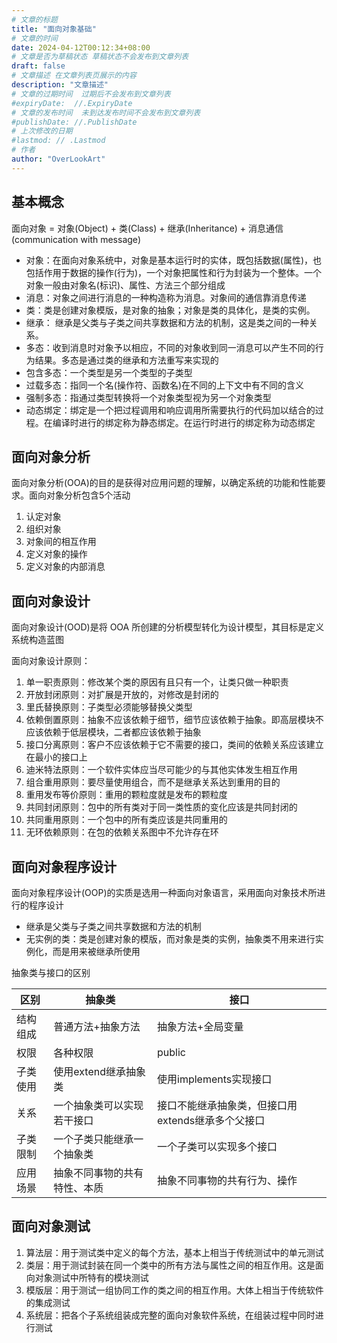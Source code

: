 ```yaml
---
# 文章的标题
title: "面向对象基础"
# 文章的时间
date: 2024-04-12T00:12:34+08:00
# 文章是否为草稿状态 草稿状态不会发布到文章列表
draft: false
# 文章描述 在文章列表页展示的内容
description: "文章描述"
# 文章的过期时间  过期后不会发布到文章列表
#expiryDate:  //.ExpiryDate
# 文章的发布时间  未到达发布时间不会发布到文章列表
#publishDate: //.PublishDate
# 上次修改的日期
#lastmod: // .Lastmod
# 作者
author: "OverLookArt"
---
```


## 基本概念

面向对象 = 对象(Object) + 类(Class) + 继承(Inheritance) + 消息通信(communication with message)

* 对象：在面向对象系统中，对象是基本运行时的实体，既包括数据(属性)，也包括作用于数据的操作(行为)，一个对象把属性和行为封装为一个整体。一个对象一般由对象名(标识)、属性、方法三个部分组成
* 消息：对象之间进行消息的一种构造称为消息。对象间的通信靠消息传递
* 类：类是创建对象模版，是对象的抽象；对象是类的具体化，是类的实例。
* 继承： 继承是父类与子类之间共享数据和方法的机制，这是类之间的一种关系。
* 多态：收到消息时对象予以相应，不同的对象收到同一消息可以产生不同的行为结果。多态是通过类的继承和方法重写来实现的
* 包含多态：一个类型是另一个类型的子类型
* 过载多态：指同一个名(操作符、函数名)在不同的上下文中有不同的含义
* 强制多态：指通过类型转换将一个对象类型视为另一个对象类型
* 动态绑定：绑定是一个把过程调用和响应调用所需要执行的代码加以结合的过程。在编译时进行的绑定称为静态绑定。在运行时进行的绑定称为动态绑定

## 面向对象分析

面向对象分析(OOA)的目的是获得对应用问题的理解，以确定系统的功能和性能要求。面向对象分析包含5个活动

1. 认定对象
2. 组织对象
3. 对象间的相互作用
4. 定义对象的操作
5. 定义对象的内部消息

## 面向对象设计

面向对象设计(OOD)是将 OOA 所创建的分析模型转化为设计模型，其目标是定义系统构造蓝图

面向对象设计原则：

1. 单一职责原则：修改某个类的原因有且只有一个，让类只做一种职责
2. 开放封闭原则：对扩展是开放的，对修改是封闭的
3. 里氏替换原则：子类型必须能够替换父类型
4. 依赖倒置原则：抽象不应该依赖于细节，细节应该依赖于抽象。即高层模块不应该依赖于低层模块，二者都应该依赖于抽象
5. 接口分离原则：客户不应该依赖于它不需要的接口，类间的依赖关系应该建立在最小的接口上
6. 迪米特法原则：一个软件实体应当尽可能少的与其他实体发生相互作用
7. 组合重用原则：要尽量使用组合，而不是继承关系达到重用的目的
8. 重用发布等价原则：重用的颗粒度就是发布的颗粒度
9. 共同封闭原则：包中的所有类对于同一类性质的变化应该是共同封闭的
10. 共同重用原则：一个包中的所有类应该是共同重用的
11. 无环依赖原则：在包的依赖关系图中不允许存在环

## 面向对象程序设计

面向对象程序设计(OOP)的实质是选用一种面向对象语言，采用面向对象技术所进行的程序设计

* 继承是父类与子类之间共享数据和方法的机制
* 无实例的类：类是创建对象的模版，而对象是类的实例，抽象类不用来进行实例化，而是用来被继承所使用

抽象类与接口的区别

|区别|抽象类|接口|
|---|---|---|
|结构组成|普通方法+抽象方法|抽象方法+全局变量|
|权限|各种权限|public|
|子类使用|使用extend继承抽象类|使用implements实现接口|
|关系|一个抽象类可以实现若干接口|接口不能继承抽象类，但接口用extends继承多个父接口|
|子类限制|一个子类只能继承一个抽象类|一个子类可以实现多个接口|
|应用场景|抽象不同事物的共有特性、本质|抽象不同事物的共有行为、操作|


## 面向对象测试

1. 算法层：用于测试类中定义的每个方法，基本上相当于传统测试中的单元测试
2. 类层：用于测试封装在同一个类中的所有方法与属性之间的相互作用。这是面向对象测试中所特有的模块测试
3. 模版层：用于测试一组协同工作的类之间的相互作用。大体上相当于传统软件的集成测试
4. 系统层：把各个子系统组装成完整的面向对象软件系统，在组装过程中同时进行测试